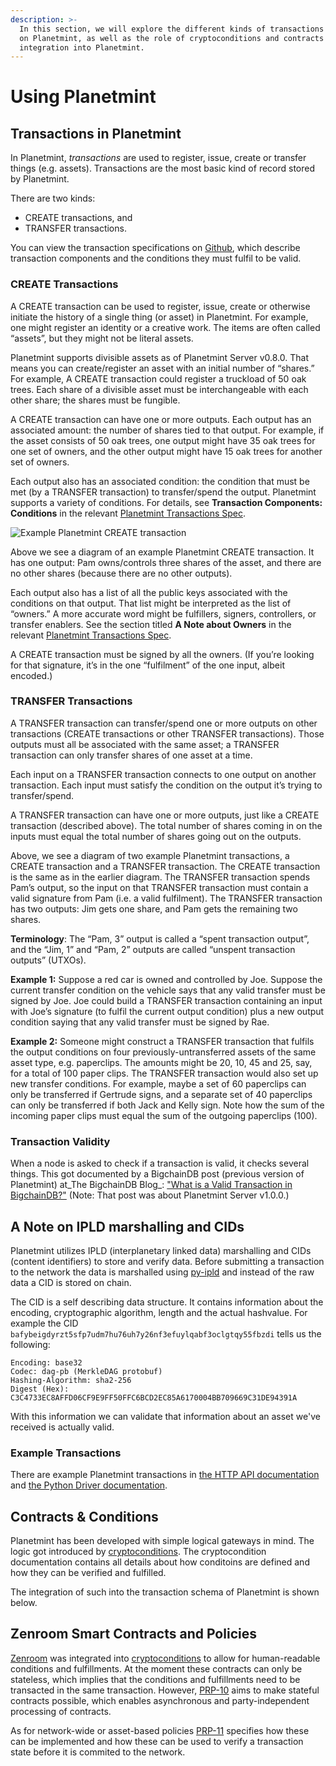 ```yaml
---
description: >-
  In this section, we will explore the different kinds of transactions available
  on Planetmint, as well as the role of cryptoconditions and contracts and its
  integration into Planetmint.
---
```


# Using Planetmint

## Transactions in Planetmint

In Planetmint, _transactions_ are used to register, issue, create or transfer things (e.g. assets). Transactions are the most basic kind of record stored by Planetmint.

There are two kinds:

* CREATE transactions, and
* TRANSFER transactions.

You can view the transaction specifications on [Github](https://github.com/bigchaindb/BEPs/tree/master/13/), which describe transaction components and the conditions they must fulfil to be valid.

### CREATE Transactions

A CREATE transaction can be used to register, issue, create or otherwise initiate the history of a single thing (or asset) in Planetmint. For example, one might register an identity or a creative work. The items are often called “assets”, but they might not be literal assets.

Planetmint supports divisible assets as of Planetmint Server v0.8.0. That means you can create/register an asset with an initial number of “shares.” For example, A CREATE transaction could register a truckload of 50 oak trees. Each share of a divisible asset must be interchangeable with each other share; the shares must be fungible.

A CREATE transaction can have one or more outputs. Each output has an associated amount: the number of shares tied to that output. For example, if the asset consists of 50 oak trees, one output might have 35 oak trees for one set of owners, and the other output might have 15 oak trees for another set of owners.

Each output also has an associated condition: the condition that must be met (by a TRANSFER transaction) to transfer/spend the output. Planetmint supports a variety of conditions. For details, see **Transaction Components: Conditions** in the relevant [Planetmint Transactions Spec](https://github.com/bigchaindb/BEPs/tree/master/13/).

![Example Planetmint CREATE transaction](\_static/CREATE\_example.png)

Above we see a diagram of an example Planetmint CREATE transaction. It has one output: Pam owns/controls three shares of the asset, and there are no other shares (because there are no other outputs).

Each output also has a list of all the public keys associated with the conditions on that output. That list might be interpreted as the list of “owners.” A more accurate word might be fulfillers, signers, controllers, or transfer enablers. See the section titled **A Note about Owners** in the relevant [Planetmint Transactions Spec](https://github.com/bigchaindb/BEPs/tree/master/13/).

A CREATE transaction must be signed by all the owners. (If you’re looking for that signature, it’s in the one “fulfilment” of the one input, albeit encoded.)

### TRANSFER Transactions

A TRANSFER transaction can transfer/spend one or more outputs on other transactions (CREATE transactions or other TRANSFER transactions). Those outputs must all be associated with the same asset; a TRANSFER transaction can only transfer shares of one asset at a time.

Each input on a TRANSFER transaction connects to one output on another transaction. Each input must satisfy the condition on the output it’s trying to transfer/spend.

A TRANSFER transaction can have one or more outputs, just like a CREATE transaction (described above). The total number of shares coming in on the inputs must equal the total number of shares going out on the outputs.

Above, we see a diagram of two example Planetmint transactions, a CREATE transaction and a TRANSFER transaction. The CREATE transaction is the same as in the earlier diagram. The TRANSFER transaction spends Pam’s output, so the input on that TRANSFER transaction must contain a valid signature from Pam (i.e. a valid fulfilment). The TRANSFER transaction has two outputs: Jim gets one share, and Pam gets the remaining two shares.

**Terminology**: The “Pam, 3” output is called a “spent transaction output”, and the “Jim, 1” and “Pam, 2” outputs are called “unspent transaction outputs” (UTXOs).

**Example 1:** Suppose a red car is owned and controlled by Joe. Suppose the current transfer condition on the vehicle says that any valid transfer must be signed by Joe. Joe could build a TRANSFER transaction containing an input with Joe’s signature (to fulfil the current output condition) plus a new output condition saying that any valid transfer must be signed by Rae.

**Example 2:** Someone might construct a TRANSFER transaction that fulfils the output conditions on four previously-untransferred assets of the same asset type, e.g. paperclips. The amounts might be 20, 10, 45 and 25, say, for a total of 100 paper clips. The TRANSFER transaction would also set up new transfer conditions. For example, maybe a set of 60 paperclips can only be transferred if Gertrude signs, and a separate set of 40 paperclips can only be transferred if both Jack and Kelly sign. Note how the sum of the incoming paper clips must equal the sum of the outgoing paperclips (100).

### Transaction Validity

When a node is asked to check if a transaction is valid, it checks several things. This got documented by a BigchainDB post (previous version of Planetmint) at_The BigchainDB Blog_: ["What is a Valid Transaction in BigchainDB?"](https://blog.bigchaindb.com/what-is-a-valid-transaction-in-planetmint-9a1a075a9598) (Note: That post was about Planetmint Server v1.0.0.)

## A Note on IPLD marshalling and CIDs

Planetmint utilizes IPLD (interplanetary linked data) marshalling and CIDs (content identifiers) to store and verify data. Before submitting a transaction to the network the data is marshalled using [py-ipld](https://github.com/planetmint/py-ipld) and instead of the raw data a CID is stored on chain.

The CID is a self describing data structure. It contains information about the encoding, cryptographic algorithm, length and the actual hashvalue. For example the CID `bafybeigdyrzt5sfp7udm7hu76uh7y26nf3efuylqabf3oclgtqy55fbzdi` tells us the following:

```
Encoding: base32
Codec: dag-pb (MerkleDAG protobuf)
Hashing-Algorithm: sha2-256
Digest (Hex): C3C4733EC8AFFD06CF9E9FF50FFC6BCD2EC85A6170004BB709669C31DE94391A
```

With this information we can validate that information about an asset we've received is actually valid.

### Example Transactions

There are example Planetmint transactions in [the HTTP API documentation](connecting/http-client-server-api/) and [the Python Driver documentation](connecting/drivers/).

## Contracts & Conditions

Planetmint has been developed with simple logical gateways in mind. The logic got introduced by [cryptoconditions](https://https/docs.planetmint.io/projects/cryptoconditions). The cryptocondition documentation contains all details about how conditoins are defined and how they can be verified and fulfilled.

The integration of such into the transaction schema of Planetmint is shown below.

## Zenroom Smart Contracts and Policies

[Zenroom](https://zenroom.org/) was integrated into [cryptoconditions](https://https/docs.planetmint.io/projects/cryptoconditions) to allow for human-readable conditions and fulfillments. At the moment these contracts can only be stateless, which implies that the conditions and fulfillments need to be transacted in the same transaction. However, [PRP-10](https://github.com/planetmint/PRPs/tree/main/10) aims to make stateful contracts possible, which enables asynchronous and party-independent processing of contracts.

As for network-wide or asset-based policies [PRP-11](https://github.com/planetmint/PRPs/tree/main/11) specifies how these can be implemented and how these can be used to verify a transaction state before it is commited to the network.
